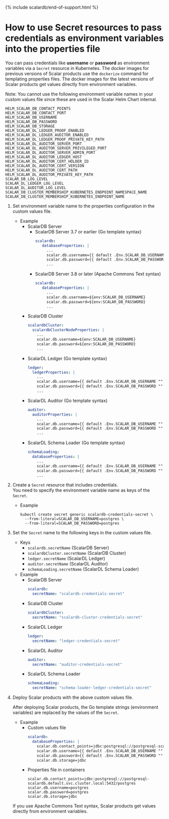 {% include scalardb/end-of-support.html %}

# How to use Secret resources to pass credentials as environment variables into the properties file

You can pass credentials like **username** or **password** as environment variables via a `Secret` resource in Kubernetes. The docker images for previous versions of Scalar products use the `dockerize` command for templating properties files. The docker images for the latest versions of Scalar products get values directly from environment variables.

Note: You cannot use the following environment variable names in your custom values file since these are used in the Scalar Helm Chart internal.
```console
HELM_SCALAR_DB_CONTACT_POINTS
HELM_SCALAR_DB_CONTACT_PORT
HELM_SCALAR_DB_USERNAME
HELM_SCALAR_DB_PASSWORD
HELM_SCALAR_DB_STORAGE
HELM_SCALAR_DL_LEDGER_PROOF_ENABLED
HELM_SCALAR_DL_LEDGER_AUDITOR_ENABLED
HELM_SCALAR_DL_LEDGER_PROOF_PRIVATE_KEY_PATH
HELM_SCALAR_DL_AUDITOR_SERVER_PORT
HELM_SCALAR_DL_AUDITOR_SERVER_PRIVILEGED_PORT
HELM_SCALAR_DL_AUDITOR_SERVER_ADMIN_PORT
HELM_SCALAR_DL_AUDITOR_LEDGER_HOST
HELM_SCALAR_DL_AUDITOR_CERT_HOLDER_ID
HELM_SCALAR_DL_AUDITOR_CERT_VERSION
HELM_SCALAR_DL_AUDITOR_CERT_PATH
HELM_SCALAR_DL_AUDITOR_PRIVATE_KEY_PATH
SCALAR_DB_LOG_LEVEL
SCALAR_DL_LEDGER_LOG_LEVEL
SCALAR_DL_AUDITOR_LOG_LEVEL
SCALAR_DB_CLUSTER_MEMBERSHIP_KUBERNETES_ENDPOINT_NAMESPACE_NAME
SCALAR_DB_CLUSTER_MEMBERSHIP_KUBERNETES_ENDPOINT_NAME
```

1. Set environment variable name to the properties configuration in the custom values file.
   * Example
       * ScalarDB Server
           * ScalarDB Server 3.7 or earlier (Go template syntax)
             ```yaml
             scalardb:
                databaseProperties: |
                  ...
                  scalar.db.username={{ default .Env.SCALAR_DB_USERNAME "" }}
                  scalar.db.password={{ default .Env.SCALAR_DB_PASSWORD "" }}
                  ...
             ```
           * ScalarDB Server 3.8 or later (Apache Commons Text syntax)
             ```yaml
             scalardb:
                databaseProperties: |
                  ...
                  scalar.db.username=${env:SCALAR_DB_USERNAME}
                  scalar.db.password=${env:SCALAR_DB_PASSWORD}
                  ...
             ```
       * ScalarDB Cluster
         ```yaml
         scalardbCluster:
           scalardbClusterNodeProperties: |
             ...
             scalar.db.username=${env:SCALAR_DB_USERNAME}
             scalar.db.password=${env:SCALAR_DB_PASSWORD}
             ...
         ```
       * ScalarDL Ledger (Go template syntax)
          ```yaml
          ledger:
            ledgerProperties: |
              ...
              scalar.db.username={{ default .Env.SCALAR_DB_USERNAME "" }}
              scalar.db.password={{ default .Env.SCALAR_DB_PASSWORD "" }}
              ...
          ```
       * ScalarDL Auditor (Go template syntax)
         ```yaml
         auditor:
           auditorProperties: |
             ...
             scalar.db.username={{ default .Env.SCALAR_DB_USERNAME "" }}
             scalar.db.password={{ default .Env.SCALAR_DB_PASSWORD "" }}
             ...
         ```
       * ScalarDL Schema Loader (Go template syntax)
         ```yaml
         schemaLoading:
           databaseProperties: |
             ...
             scalar.db.username={{ default .Env.SCALAR_DB_USERNAME "" }}
             scalar.db.password={{ default .Env.SCALAR_DB_PASSWORD "" }}
             ...
         ```

1. Create a `Secret` resource that includes credentials.  
   You need to specify the environment variable name as keys of the `Secret`.
   * Example
     ```console
     kubectl create secret generic scalardb-credentials-secret \
       --from-literal=SCALAR_DB_USERNAME=postgres \
       --from-literal=SCALAR_DB_PASSWORD=postgres
     ```

1. Set the `Secret` name to the following keys in the custom values file.  
   * Keys
     * `scalardb.secretName` (ScalarDB Server)
     * `scalardbCluster.secretName` (ScalarDB Cluster)
     * `ledger.secretName` (ScalarDL Ledger)
     * `auditor.secretName` (ScalarDL Auditor)
     * `schemaLoading.secretName` (ScalarDL Schema Loader)
   * Example
     * ScalarDB Server
       ```yaml
       scalardb:
         secretName: "scalardb-credentials-secret"
       ```
     * ScalarDB Cluster
       ```yaml
       scalardbCluster:
         secretName: "scalardb-cluster-credentials-secret"
       ```
     * ScalarDL Ledger
       ```yaml
       ledger:
         secretName: "ledger-credentials-secret"
       ```
     * ScalarDL Auditor
       ```yaml
       auditor:
         secretName: "auditor-credentials-secret"
       ```
     * ScalarDL Schema Loader
       ```yaml
       schemaLoading:
         secretName: "schema-loader-ledger-credentials-secret"
       ```

1. Deploy Scalar products with the above custom values file.  

   After deploying Scalar products, the Go template strings (environment variables) are replaced by the values of the `Secret`.

   * Example
       * Custom values file
         ```yaml
         scalardb:
           databaseProperties: |
             scalar.db.contact_points=jdbc:postgresql://postgresql-scalardb.default.svc.cluster.local:5432/postgres
             scalar.db.username={{ default .Env.SCALAR_DB_USERNAME "" }}
             scalar.db.password={{ default .Env.SCALAR_DB_PASSWORD "" }}
             scalar.db.storage=jdbc
         ```
       * Properties file in containers
         ```properties
         scalar.db.contact_points=jdbc:postgresql://postgresql-scalardb.default.svc.cluster.local:5432/postgres
         scalar.db.username=postgres
         scalar.db.password=postgres
         scalar.db.storage=jdbc
         ```

   If you use Apache Commons Text syntax, Scalar products get values directly from environment variables.
